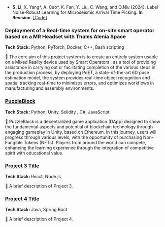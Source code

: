 - <strong>S. Li</strong>, X. Yang*, A. Cao*, K. Fan, Y. Liu, C. Wang, and Q.Niu (2024). Label Noise-Robust Learning for Microseismic Arrival Time Picking. <strong>In Revision.</strong> [[Code]](https://github.com/senli1073/LNRL)

<div class="project-list">

<div class="project-card">
    <div class="project-content">
        <h3>Deployment of a Real-time system for on-site smart operator based on a MR Headset with Thales Alenia Space</a></h3>
        <p><strong>Tech Stack:</strong> Python, PyTorch, Docker, C++, Bash scripting </p>
        <p>📌 The core aim of this project system is to create an entirely system usable on a Mixed Reality device used by Smart Operators , as a tool of providing assistance in carrying out or facilitating
completion of the various steps in the production process, by deploying PoET, a state-of-the-art 6D pose estimation model, the system provides real-time object recognition and spatial tracking real-time to minimizes errors, and optimizes workflows in manufacturing and assembly environments.</p>
    </div>
</div>

<div class="project-card">
    <div class="project-content">
        <h3><a href="https://example.com/project2">PuzzleBlock</a></h3>
        <p><strong>Tech Stack:</strong> Python, Unity, Solidity , C#, JavaScript</p>
        <p>📌 PuzzleBlock is 
a decentralized game application (DApp) designed to show the fundamental aspects
and potential of blockchain technology through engaging gameplay in Unity, based
on Ethereum. In this journey, users will progress through various levels, with
the opportunity of purchasing Non-Fungible Tokens (NFTs). Players from around
the world can compete, enhancing the learning experience through the integration of
competitive spirit with educational value.</p>
    </div>
</div>

<div class="project-card">
    <div class="project-content">
        <h3><a href="https://example.com/project3">Project 3 Title</a></h3>
        <p><strong>Tech Stack:</strong> React, Node.js</p>
        <p>📌 A brief description of Project 3.</p>
    </div>
</div>

<div class="project-card">
    <div class="project-content">
        <h3><a href="https://example.com/project4">Project 4 Title</a></h3>
        <p><strong>Tech Stack:</strong> Java, Spring Boot</p>
        <p>📌 A brief description of Project 4.</p>
    </div>
</div>

</div>
